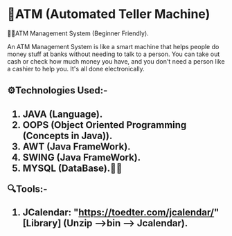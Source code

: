 # 🏧ATM (Automated Teller Machine)

🧑‍💼ATM Management System (Beginner Friendly).

  An ATM Management System is like a smart machine that helps people do money stuff at banks without needing to
  talk to a person. You can take out cash or check how much money you have, and you don't need a person like a 
  cashier to help you. It's all done electronically.
 
<h2> ⚙️Technologies Used:-<h2/>
  
 1) JAVA (Language).
 2) OOPS (Object Oriented Programming (Concepts in Java)).
 3) AWT (Java FrameWork).
 4) SWING (Java FrameWork).
 5) MYSQL (DataBase).😶‍🌫️

🔍Tools:-

1) JCalendar:  "https://toedter.com/jcalendar/" [Library] (Unzip -->bin --> Jcalendar).
